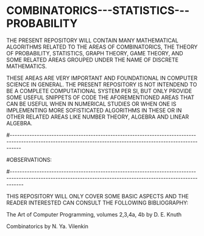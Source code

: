 # COMBINATORICS---STATISTICS---PROBABILITY

THE PRESENT REPOSITORY WILL CONTAIN MANY MATHEMATICAL ALGORITHMS RELATED TO THE AREAS OF COMBINATORICS, THE THEORY OF PROBABILITY, STATISTICS, GRAPH THEORY, GAME THEORY, AND SOME RELATED AREAS GROUPED UNDER THE NAME OF DISCRETE MATHEMATICS.

THESE AREAS ARE VERY IMPORTANT AND FOUNDATIONAL IN COMPUTER SCIENCE IN GENERAL. THE PRESENT REPOSITORY IS NOT INTENDEND TO BE A COMPLETE COMPUTATIONAL SYSTEM PER SI, BUT ONLY PROVIDE SOME USEFUL SNIPPETS OF CODE THE AFOREMENTIONED AREAS THAT CAN BE USEFUL WHEN IN NUMERICAL STUDIES OR WHEN ONE IS IMPLEMENTING MORE SOFISTICATED ALGORITHMS IN THESE OR IN OTHER RELATED AREAS LIKE NUMBER THEORY, ALGEBRA AND LINEAR ALGEBRA. 





#----------------------------------------------------------------------------------------------------------------------------------------------------------------

#OBSERVATIONS: 


#-----------------------------------------------------------------------------------------------------------------------------------------------------------------

THIS REPOSITORY WILL ONLY COVER SOME BASIC ASPECTS AND THE READER INTERESTED CAN CONSULT THE FOLLOWING BIBLIOGRAPHY:

The Art of Computer Programming, volumes 2,3,4a, 4b by D. E. Knuth

Combinatorics by  N. Ya. Vilenkin 






